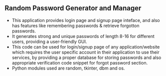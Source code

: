 ## Random Password Generator and Manager
* This application provides login page and signup page inteface, and also has features like remembering passwords & retrieve forgotton passwords.
* It generates strong and unique passwords of length 8-16 for different users, providing a user-friendly GUI.
* This code can be used for login/signup page of any application/website which requires the user specific account in their application to use their services, by providing a proper database for storing passwords and also appropriate verification code snippet for forgot password section.
* Python modules used are random, tkinter, dbm and os.
